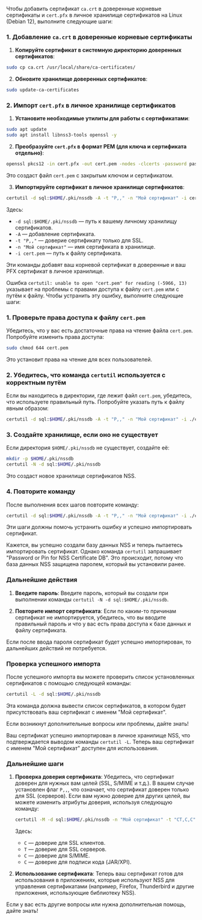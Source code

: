 Чтобы добавить сертификат `ca.crt` в доверенные корневые сертификаты и `cert.pfx` в личное хранилище сертификатов на Linux (Debian 12), выполните следующие шаги:

### 1. Добавление `ca.crt` в доверенные корневые сертификаты

1. **Копируйте сертификат в системную директорию доверенных сертификатов**:

```bash
sudo cp ca.crt /usr/local/share/ca-certificates/
```

2. **Обновите хранилище доверенных сертификатов**:

```bash
sudo update-ca-certificates
```

### 2. Импорт `cert.pfx` в личное хранилище сертификатов

1. **Установите необходимые утилиты для работы с сертификатами**:

```bash
sudo apt update
sudo apt install libnss3-tools openssl -y
```

2. **Преобразуйте `cert.pfx` в формат PEM (для ключа и сертификата отдельно)**:

```bash
openssl pkcs12 -in cert.pfx -out cert.pem -nodes -clcerts -password pass:1
```

Это создаст файл `cert.pem` с закрытым ключом и сертификатом.

3. **Импортируйте сертификат в личное хранилище сертификатов**:

```bash
certutil -d sql:$HOME/.pki/nssdb -A -t "P,," -n "Мой сертификат" -i cert.pem
```

Здесь:
- `-d sql:$HOME/.pki/nssdb` — путь к вашему личному хранилищу сертификатов.
- `-A` — добавление сертификата.
- `-t "P,,"` — доверие сертификату только для SSL.
- `-n "Мой сертификат"` — имя сертификата в хранилище.
- `-i cert.pem` — путь к файлу сертификата.

Эти команды добавят ваш корневой сертификат в доверенные и ваш PFX сертификат в личное хранилище.

Ошибка `certutil: unable to open "cert.pem" for reading (-5966, 13)` указывает на проблемы с правами доступа к файлу `cert.pem` или с путём к файлу. Чтобы устранить эту ошибку, выполните следующие шаги:

### 1. Проверьте права доступа к файлу `cert.pem`

Убедитесь, что у вас есть достаточные права на чтение файла `cert.pem`. Попробуйте изменить права доступа:

```bash
sudo chmod 644 cert.pem
```

Это установит права на чтение для всех пользователей.

### 2. Убедитесь, что команда `certutil` используется с корректным путём

Если вы находитесь в директории, где лежит файл `cert.pem`, убедитесь, что используете правильный путь. Попробуйте указать путь к файлу явным образом:

```bash
certutil -d sql:$HOME/.pki/nssdb -A -t "P,," -n "Мой сертификат" -i ./cert.pem
```

### 3. Создайте хранилище, если оно не существует

Если директория `$HOME/.pki/nssdb` не существует, создайте её:

```bash
mkdir -p $HOME/.pki/nssdb
certutil -N -d sql:$HOME/.pki/nssdb
```

Это создаст новое хранилище сертификатов NSS.

### 4. Повторите команду

После выполнения всех шагов повторите команду:

```bash
certutil -d sql:$HOME/.pki/nssdb -A -t "P,," -n "Мой сертификат" -i ./cert.pem
```

Эти шаги должны помочь устранить ошибку и успешно импортировать сертификат.

Кажется, вы успешно создали базу данных NSS и теперь пытаетесь импортировать сертификат. Однако команда `certutil` запрашивает "Password or Pin for NSS Certificate DB". Это происходит, потому что база данных NSS защищена паролем, который вы установили ранее.

### Дальнейшие действия

1. **Введите пароль**: Введите пароль, который вы создали при выполнении команды `certutil -N -d sql:$HOME/.pki/nssdb`.

2. **Повторите импорт сертификата**: Если по каким-то причинам сертификат не импортируется, убедитесь, что вы вводите правильный пароль и что у вас есть права доступа к базе данных и файлу сертификата.

Если после ввода пароля сертификат будет успешно импортирован, то дальнейших действий не потребуется.

### Проверка успешного импорта

После успешного импорта вы можете проверить список установленных сертификатов с помощью следующей команды:

```bash
certutil -L -d sql:$HOME/.pki/nssdb
```

Эта команда должна вывести список сертификатов, в котором будет присутствовать ваш сертификат с именем "Мой сертификат".

Если возникнут дополнительные вопросы или проблемы, дайте знать!

Ваш сертификат успешно импортирован в личное хранилище NSS, что подтверждается выводом команды `certutil -L`. Теперь ваш сертификат с именем "Мой сертификат" доступен для использования.

### Дальнейшие шаги

1. **Проверка доверия сертификата**: Убедитесь, что сертификат доверен для нужных вам целей (SSL, S/MIME и т.д.). В вашем случае установлен флаг `P,,`, что означает, что сертификат доверен только для SSL (серверов). Если вам нужно доверие для других целей, вы можете изменить атрибуты доверия, используя следующую команду:

    ```bash
    certutil -M -d sql:$HOME/.pki/nssdb -n "Мой сертификат" -t "CT,C,C"
    ```

    Здесь:
    - `C` — доверие для SSL клиентов.
    - `T` — доверие для SSL серверов.
    - `C` — доверие для S/MIME.
    - `C` — доверие для подписи кода (JAR/XPI).

2. **Использование сертификата**: Теперь ваш сертификат готов для использования в приложениях, которые используют NSS для управления сертификатами (например, Firefox, Thunderbird и другие приложения, использующие библиотеку NSS).

Если у вас есть другие вопросы или нужна дополнительная помощь, дайте знать!

